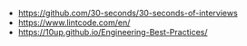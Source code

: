 - https://github.com/30-seconds/30-seconds-of-interviews
- https://www.lintcode.com/en/
- https://10up.github.io/Engineering-Best-Practices/